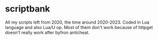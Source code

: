 # scriptbank
All my scripts left from 2020, the time around 2020-2023. Coded in Lua language and also Lua/U op. Most of them don't work because of httpget doesn't really work after byfron anticheat. 
